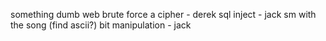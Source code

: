 something dumb web
brute force a cipher - derek
sql inject - jack
sm with the song (find ascii?)
bit manipulation - jack
